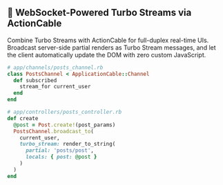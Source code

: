 ## 📶 WebSocket-Powered Turbo Streams via ActionCable
Combine Turbo Streams with ActionCable for full-duplex real-time UIs. Broadcast server-side partial renders as Turbo Stream messages, and let the client automatically update the DOM with zero custom JavaScript.

```ruby
# app/channels/posts_channel.rb
class PostsChannel < ApplicationCable::Channel
  def subscribed
    stream_for current_user
  end
end

# app/controllers/posts_controller.rb
def create
  @post = Post.create!(post_params)
  PostsChannel.broadcast_to(
    current_user,
    turbo_stream: render_to_string(
      partial: 'posts/post',
      locals: { post: @post }
    )
  )
end
```
